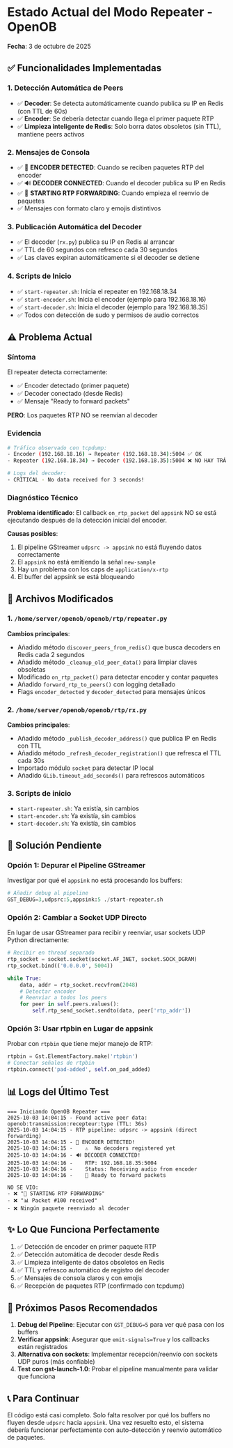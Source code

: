 # Estado Actual del Modo Repeater - OpenOB

**Fecha**: 3 de octubre de 2025

## ✅ Funcionalidades Implementadas

### 1. Detección Automática de Peers
- ✅ **Decoder**: Se detecta automáticamente cuando publica su IP en Redis (con TTL de 60s)
- ✅ **Encoder**: Se debería detectar cuando llega el primer paquete RTP
- ✅ **Limpieza inteligente de Redis**: Solo borra datos obsoletos (sin TTL), mantiene peers activos

### 2. Mensajes de Consola
- ✅ 🎤 **ENCODER DETECTED**: Cuando se reciben paquetes RTP del encoder
- ✅ 🔊 **DECODER CONNECTED**: Cuando el decoder publica su IP en Redis
- ✅ 📡 **STARTING RTP FORWARDING**: Cuando empieza el reenvío de paquetes
- ✅ Mensajes con formato claro y emojis distintivos

### 3. Publicación Automática del Decoder
- ✅ El decoder (`rx.py`) publica su IP en Redis al arrancar
- ✅ TTL de 60 segundos con refresco cada 30 segundos
- ✅ Las claves expiran automáticamente si el decoder se detiene

### 4. Scripts de Inicio
- ✅ `start-repeater.sh`: Inicia el repeater en 192.168.18.34
- ✅ `start-encoder.sh`: Inicia el encoder (ejemplo para 192.168.18.16)
- ✅ `start-decoder.sh`: Inicia el decoder (ejemplo para 192.168.18.35)
- ✅ Todos con detección de sudo y permisos de audio correctos

## ⚠️ Problema Actual

### Síntoma
El repeater detecta correctamente:
- ✅ Encoder detectado (primer paquete)
- ✅ Decoder conectado (desde Redis)
- ✅ Mensaje "Ready to forward packets"

**PERO**: Los paquetes RTP NO se reenvían al decoder

### Evidencia
```bash
# Tráfico observado con tcpdump:
- Encoder (192.168.18.16) → Repeater (192.168.18.34):5004 ✅ OK
- Repeater (192.168.18.34) → Decoder (192.168.18.35):5004 ❌ NO HAY TRÁFICO

# Logs del decoder:
- CRITICAL - No data received for 3 seconds!
```

### Diagnóstico Técnico

**Problema identificado**: El callback `on_rtp_packet` del `appsink` NO se está ejecutando después de la detección inicial del encoder.

**Causas posibles**:
1. El pipeline GStreamer `udpsrc -> appsink` no está fluyendo datos correctamente
2. El `appsink` no está emitiendo la señal `new-sample`
3. Hay un problema con los caps de `application/x-rtp`
4. El buffer del appsink se está bloqueando

## 📝 Archivos Modificados

### 1. `/home/server/openob/openob/rtp/repeater.py`
**Cambios principales**:
- Añadido método `discover_peers_from_redis()` que busca decoders en Redis cada 2 segundos
- Añadido método `_cleanup_old_peer_data()` para limpiar claves obsoletas
- Modificado `on_rtp_packet()` para detectar encoder y contar paquetes
- Añadido `forward_rtp_to_peers()` con logging detallado
- Flags `encoder_detected` y `decoder_detected` para mensajes únicos

### 2. `/home/server/openob/openob/rtp/rx.py`
**Cambios principales**:
- Añadido método `_publish_decoder_address()` que publica IP en Redis con TTL
- Añadido método `_refresh_decoder_registration()` que refresca el TTL cada 30s
- Importado módulo `socket` para detectar IP local
- Añadido `GLib.timeout_add_seconds()` para refrescos automáticos

### 3. Scripts de inicio
- `start-repeater.sh`: Ya existía, sin cambios
- `start-encoder.sh`: Ya existía, sin cambios  
- `start-decoder.sh`: Ya existía, sin cambios

## 🔧 Solución Pendiente

### Opción 1: Depurar el Pipeline GStreamer
Investigar por qué el `appsink` no está procesando los buffers:
```python
# Añadir debug al pipeline
GST_DEBUG=3,udpsrc:5,appsink:5 ./start-repeater.sh
```

### Opción 2: Cambiar a Socket UDP Directo
En lugar de usar GStreamer para recibir y reenviar, usar sockets UDP Python directamente:
```python
# Recibir en thread separado
rtp_socket = socket.socket(socket.AF_INET, socket.SOCK_DGRAM)
rtp_socket.bind(('0.0.0.0', 5004))

while True:
    data, addr = rtp_socket.recvfrom(2048)
    # Detectar encoder
    # Reenviar a todos los peers
    for peer in self.peers.values():
        self.rtp_send_socket.sendto(data, peer['rtp_addr'])
```

### Opción 3: Usar rtpbin en Lugar de appsink
Probar con `rtpbin` que tiene mejor manejo de RTP:
```python
rtpbin = Gst.ElementFactory.make('rtpbin')
# Conectar señales de rtpbin
rtpbin.connect('pad-added', self.on_pad_added)
```

## 📊 Logs del Último Test

```
=== Iniciando OpenOB Repeater ===
2025-10-03 14:04:15 - Found active peer data: openob:transmission:recepteur:type (TTL: 36s)
2025-10-03 14:04:15 - RTP pipeline: udpsrc -> appsink (direct forwarding)
2025-10-03 14:04:15 - 🎤 ENCODER DETECTED!
2025-10-03 14:04:15 -    ⚠️  No decoders registered yet
2025-10-03 14:04:16 - 🔊 DECODER CONNECTED!
2025-10-03 14:04:16 -    RTP: 192.168.18.35:5004
2025-10-03 14:04:16 -    Status: Receiving audio from encoder
2025-10-03 14:04:16 -    📡 Ready to forward packets

NO SE VIO:
- ❌ "📡 STARTING RTP FORWARDING"
- ❌ "📊 Packet #100 received"
- ❌ Ningún paquete reenviado al decoder
```

## ✨ Lo Que Funciona Perfectamente

1. ✅ Detección de encoder en primer paquete RTP
2. ✅ Detección automática de decoder desde Redis
3. ✅ Limpieza inteligente de datos obsoletos en Redis
4. ✅ TTL y refresco automático de registro del decoder
5. ✅ Mensajes de consola claros y con emojis
6. ✅ Recepción de paquetes RTP (confirmado con tcpdump)

## 🎯 Próximos Pasos Recomendados

1. **Debug del Pipeline**: Ejecutar con `GST_DEBUG=5` para ver qué pasa con los buffers
2. **Verificar appsink**: Asegurar que `emit-signals=True` y los callbacks están registrados
3. **Alternativa con sockets**: Implementar recepción/reenvío con sockets UDP puros (más confiable)
4. **Test con gst-launch-1.0**: Probar el pipeline manualmente para validar que funciona

## 📞 Para Continuar

El código está casi completo. Solo falta resolver por qué los buffers no fluyen desde `udpsrc` hacia `appsink`. Una vez resuelto esto, el sistema debería funcionar perfectamente con auto-detección y reenvío automático de paquetes.
